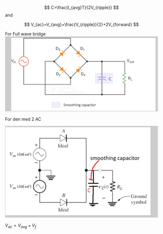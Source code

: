 
$$
C=\frac{I_{avg}T}{2V_{ripple}}
$$
and 

$$
V_{ac}=V_{avg}+\frac{V_{ripple}}{2}+2V_{forward}
$$

For Full wave bridge
![](Pasted%20image%2020250518133446.png)


For den med 2 AC

![](Pasted%20image%2020250518133537.png)

$V_{ac}=V_{avg}+V_{f}$